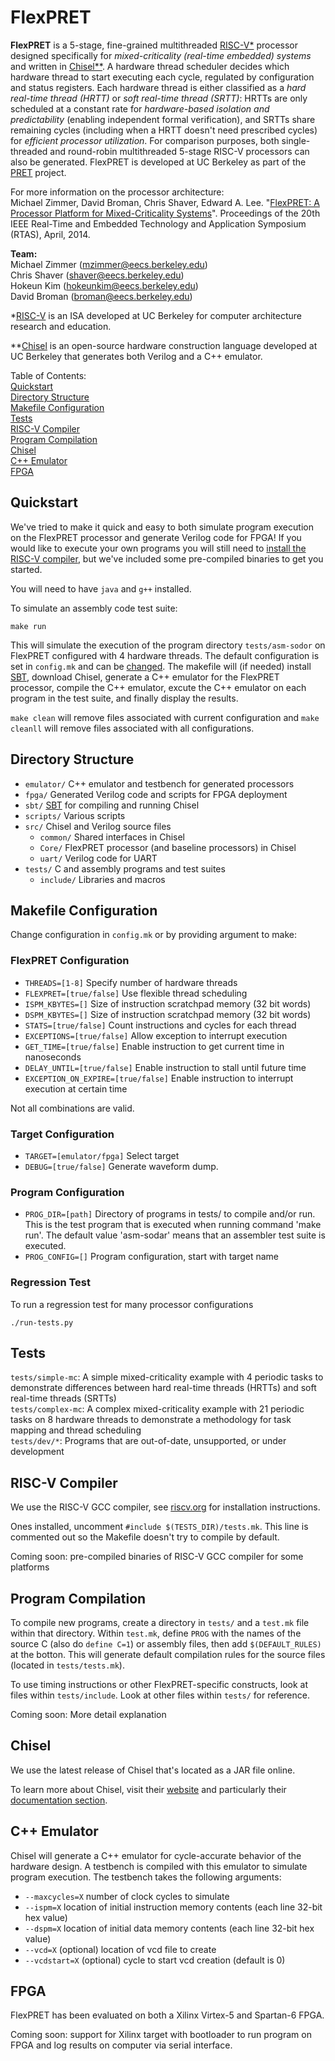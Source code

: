 FlexPRET
================================================================================
__FlexPRET__ is a 5-stage, fine-grained multithreaded [RISC-V*](http://riscv.org) processor designed specifically for _mixed-criticality (real-time embedded) systems_ and written in [Chisel**](https://chisel.eecs.berkeley.edu/). A hardware thread scheduler decides which hardware thread to start executing each cycle, regulated by configuration and status registers. Each hardware thread is either classified as a _hard real-time thread (HRTT)_ or _soft real-time thread (SRTT)_: HRTTs are only scheduled at a constant rate for _hardware-based isolation and predictability_ (enabling independent formal verification), and SRTTs share remaining cycles (including when a HRTT doesn't need prescribed cycles) for _efficient processor utilization_. For comparison purposes, both single-threaded and round-robin multithreaded 5-stage RISC-V processors can also be generated. FlexPRET is developed at UC Berkeley as part of the [PRET](http://chess.eecs.berkeley.edu/pret/) project.

For more information on the processor architecture:  
Michael Zimmer, David Broman, Chris Shaver, Edward A. Lee. "[FlexPRET: A Processor Platform for Mixed-Criticality Systems](http://chess.eecs.berkeley.edu/pubs/1048.html)". Proceedings of the 20th IEEE Real-Time and Embedded Technology and Application Symposium (RTAS), April, 2014.

__Team:__  
Michael Zimmer (mzimmer@eecs.berkeley.edu)  
Chris Shaver (shaver@eecs.berkeley.edu)  
Hokeun Kim (hokeunkim@eecs.berkeley.edu)  
David Broman (broman@eecs.berkeley.edu)  


*[RISC-V](http://riscv.org) is an ISA developed at UC Berkeley for computer architecture research and education.

**[Chisel](https://chisel.eecs.berkeley.edu/) is an open-source hardware construction language developed at UC Berkeley that generates both Verilog and a C++ emulator.

Table of Contents:  
[Quickstart](#quickstart)  
[Directory Structure](#directory-structure)  
[Makefile Configuration](#makefile-configuration)  
[Tests](#tests)  
[RISC-V Compiler](#risc-v-compiler)  
[Program Compilation](#program-compilation)  
[Chisel](#chisel)  
[C++ Emulator](#c-emulator)  
[FPGA](#fpga)  

Quickstart
--------------------------------------------------------------------------------
We've tried to make it quick and easy to both simulate program execution on the FlexPRET processor and generate Verilog code for FPGA! If you would like to execute your own programs you will still need to [install the RISC-V compiler](#risc-v-compiler), but we've included some pre-compiled binaries to get you started.

You will need to have `java` and `g++` installed.

To simulate an assembly code test suite:
```
make run
```

This will simulate the execution of the program directory `tests/asm-sodor` on FlexPRET configured with 4 hardware threads. The default configuration is set in `config.mk` and can be [changed](#flexpret-configuration). The makefile will (if needed) install [SBT](http://www.scala-sbt.org/), download Chisel, generate a C++ emulator for the FlexPRET processor, compile the C++ emulator, excute the C++ emulator on each program in the test suite, and finally display the results.

`make clean` will remove files associated with current configuration and `make cleanll` will remove files associated with all configurations.

Directory Structure
--------------------------------------------------------------------------------
- `emulator/` C++ emulator and testbench for generated processors
- `fpga/` Generated Verilog code and scripts for FPGA deployment
- `sbt/` [SBT](http://www.scala-sbt.org/) for compiling and running Chisel
- `scripts/` Various scripts
- `src/` Chisel and Verilog source files
  - `common/` Shared interfaces in Chisel
  - `Core/` FlexPRET processor (and baseline processors) in Chisel
  - `uart/` Verilog code for UART
- `tests/` C and assembly programs and test suites
  - `include/` Libraries and macros


Makefile Configuration
--------------------------------------------------------------------------------
Change configuration in `config.mk` or by providing argument to make:

### FlexPRET Configuration
- `THREADS=[1-8]` Specify number of hardware threads
- `FLEXPRET=[true/false]` Use flexible thread scheduling
- `ISPM_KBYTES=[]` Size of instruction scratchpad memory (32 bit words)
- `DSPM_KBYTES=[]` Size of instruction scratchpad memory (32 bit words)
- `STATS=[true/false]` Count instructions and cycles for each thread
- `EXCEPTIONS=[true/false]` Allow exception to interrupt execution
- `GET_TIME=[true/false]` Enable instruction to get current time in nanoseconds
- `DELAY_UNTIL=[true/false]` Enable instruction to stall until future time
- `EXCEPTION_ON_EXPIRE=[true/false]` Enable instruction to interrupt execution at certain time

Not all combinations are valid.

### Target Configuration
- `TARGET=[emulator/fpga]` Select target
- `DEBUG=[true/false]` Generate waveform dump.

### Program Configuration
- `PROG_DIR=[path]` Directory of programs in tests/ to compile and/or run. This is the test program that is executed when running command 'make run'. The default value 'asm-sodar' means that an assembler test suite is executed.
- `PROG_CONFIG=[]` Program configuration, start with target name

### Regression Test
To run a regression test for many processor configurations
```
./run-tests.py
```

Tests
--------------------------------------------------------------------------------
`tests/simple-mc`: A simple mixed-criticality example with 4 periodic tasks to demonstrate differences between hard real-time threads (HRTTs) and soft real-time threads (SRTTs)  
`tests/complex-mc`: A complex mixed-criticality example with 21 periodic tasks on 8 hardware threads to demonstrate a methodology for task mapping and thread scheduling  
`tests/dev/*`: Programs that are out-of-date, unsupported, or under development  

RISC-V Compiler
--------------------------------------------------------------------------------
We use the RISC-V GCC compiler, see [riscv.org](http://riscv.org/) for installation instructions.

Ones installed, uncomment `#include $(TESTS_DIR)/tests.mk`. This line is commented out so the Makefile doesn't try to compile by default.

Coming soon: pre-compiled binaries of RISC-V GCC compiler for some platforms

Program Compilation
--------------------------------------------------------------------------------
To compile new programs, create a directory in `tests/` and a `test.mk` file within that directory. Within `test.mk`, define `PROG` with the names of the source C (also do `define C=1`) or assembly files, then add `$(DEFAULT_RULES)` at the botton. This will generate default compilation rules for the source files (located in `tests/tests.mk`).

To use timing instructions or other FlexPRET-specific constructs, look at files
within `tests/include`. Look at other files within `tests/` for reference.

Coming soon: More detail explanation

Chisel
--------------------------------------------------------------------------------
We use the latest release of Chisel that's located as a JAR file online.

To learn more about Chisel, visit their [website](https://chisel.eecs.berkeley.edu/) and particularly their [documentation section](https://chisel.eecs.berkeley.edu/documentation.html).

C++ Emulator
--------------------------------------------------------------------------------
Chisel will generate a C++ emulator for cycle-accurate behavior of the hardware design. A testbench is compiled with this emulator to simulate program execution. The testbench takes the following arguments:
- `--maxcycles=X` number of clock cycles to simulate
- `--ispm=X` location of initial instruction memory contents (each line 32-bit hex value)
- `--dspm=X` location of initial data memory contents (each line 32-bit hex value)
- `--vcd=X` (optional) location of vcd file to create
- `--vcdstart=X` (optional) cycle to start vcd creation (default is 0)

FPGA
--------------------------------------------------------------------------------
FlexPRET has been evaluated on both a Xilinx Virtex-5 and Spartan-6 FPGA.

Coming soon: support for Xilinx target with bootloader to run program on FPGA and log results on computer via serial interface.




